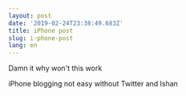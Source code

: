 ```yaml
---
layout: post
date: '2019-02-24T23:38:49.683Z'
title: iPhone post
slug: i-phone-post
lang: en
---
```

Damn it why won't this work

iPhone blogging not easy without Twitter and Ishan
